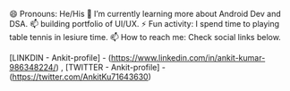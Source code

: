 
😄 Pronouns: He/His
🔭 I’m currently learning more about Android Dev and DSA.
📫 building portfolio of UI/UX.
⚡ Fun activity: I spend time to playing table tennis in lesiure time.
📫 How to reach me: Check social links below.


  [LINKDIN - Ankit-profile] - (https://www.linkedin.com/in/ankit-kumar-986348224/) ,
  [TWITTER - Ankit-profile] - (https://twitter.com/AnkitKu71643630)

